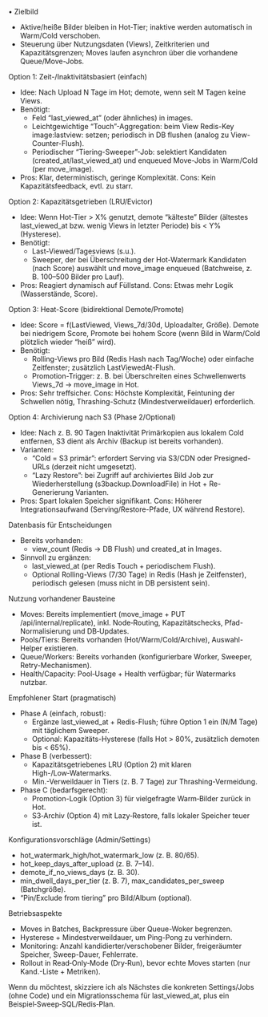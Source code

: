• Zielbild

- Aktive/heiße Bilder bleiben in Hot-Tier; inaktive werden automatisch in Warm/Cold verschoben.
- Steuerung über Nutzungsdaten (Views), Zeitkriterien und Kapazitätsgrenzen; Moves laufen asynchron über die vorhandene Queue/Move-Jobs.

Option 1: Zeit-/Inaktivitätsbasiert (einfach)

- Idee: Nach Upload N Tage im Hot; demote, wenn seit M Tagen keine Views.
- Benötigt:
    - Feld “last_viewed_at” (oder ähnliches) in images.
    - Leichtgewichtige “Touch”-Aggregation: beim View Redis-Key image:lastview:<id> setzen; periodisch in DB flushen (analog zu View-Counter-Flush).
    - Periodischer “Tiering-Sweeper”-Job: selektiert Kandidaten (created_at/last_viewed_at) und enqueued Move-Jobs in Warm/Cold (per move_image).
- Pros: Klar, deterministisch, geringe Komplexität. Cons: Kein Kapazitätsfeedback, evtl. zu starr.

Option 2: Kapazitätsgetrieben (LRU/Evictor)

- Idee: Wenn Hot-Tier > X% genutzt, demote “kälteste” Bilder (ältestes last_viewed_at bzw. wenig Views in letzter Periode) bis < Y% (Hysterese).
- Benötigt:
    - Last-Viewed/Tagesviews (s.u.).
    - Sweeper, der bei Überschreitung der Hot-Watermark Kandidaten (nach Score) auswählt und move_image enqueued (Batchweise, z. B. 100–500 Bilder pro Lauf).
- Pros: Reagiert dynamisch auf Füllstand. Cons: Etwas mehr Logik (Wasserstände, Score).

Option 3: Heat-Score (bidirektional Demote/Promote)

- Idee: Score = f(LastViewed, Views_7d/30d, Uploadalter, Größe). Demote bei niedrigem Score, Promote bei hohem Score (wenn Bild in Warm/Cold plötzlich wieder “heiß” wird).
- Benötigt:
    - Rolling-Views pro Bild (Redis Hash nach Tag/Woche) oder einfache Zeitfenster; zusätzlich LastViewedAt-Flush.
    - Promotion-Trigger: z. B. bei Überschreiten eines Schwellenwerts Views_7d → move_image in Hot.
- Pros: Sehr treffsicher. Cons: Höchste Komplexität, Feintuning der Schwellen nötig, Thrashing-Schutz (Mindestverweildauer) erforderlich.

Option 4: Archivierung nach S3 (Phase 2/Optional)

- Idee: Nach z. B. 90 Tagen Inaktivität Primärkopien aus lokalem Cold entfernen, S3 dient als Archiv (Backup ist bereits vorhanden).
- Varianten:
    - “Cold = S3 primär”: erfordert Serving via S3/CDN oder Presigned-URLs (derzeit nicht umgesetzt).
    - “Lazy Restore”: bei Zugriff auf archiviertes Bild Job zur Wiederherstellung (s3backup.DownloadFile) in Hot + Re-Generierung Varianten.
- Pros: Spart lokalen Speicher signifikant. Cons: Höherer Integrationsaufwand (Serving/Restore-Pfade, UX während Restore).

Datenbasis für Entscheidungen

- Bereits vorhanden:
    - view_count (Redis → DB Flush) und created_at in Images.
- Sinnvoll zu ergänzen:
    - last_viewed_at (per Redis Touch + periodischem Flush).
    - Optional Rolling-Views (7/30 Tage) in Redis (Hash je Zeitfenster), periodisch gelesen (muss nicht in DB persistent sein).

Nutzung vorhandener Bausteine

- Moves: Bereits implementiert (move_image + PUT /api/internal/replicate), inkl. Node‑Routing, Kapazitätschecks, Pfad-Normalisierung und DB‑Updates.
- Pools/Tiers: Bereits vorhanden (Hot/Warm/Cold/Archive), Auswahl-Helper existieren.
- Queue/Workers: Bereits vorhanden (konfigurierbare Worker, Sweeper, Retry-Mechanismen).
- Health/Capacity: Pool‑Usage + Health verfügbar; für Watermarks nutzbar.

Empfohlener Start (pragmatisch)

- Phase A (einfach, robust):
    - Ergänze last_viewed_at + Redis-Flush; führe Option 1 ein (N/M Tage) mit täglichem Sweeper.
    - Optional: Kapazitäts-Hysterese (falls Hot > 80%, zusätzlich demoten bis < 65%).
- Phase B (verbessert):
    - Kapazitätsgetriebenes LRU (Option 2) mit klaren High-/Low‑Watermarks.
    - Min.-Verweildauer in Tiers (z. B. 7 Tage) zur Thrashing-Vermeidung.
- Phase C (bedarfsgerecht):
    - Promotion-Logik (Option 3) für vielgefragte Warm‑Bilder zurück in Hot.
    - S3‑Archiv (Option 4) mit Lazy‑Restore, falls lokaler Speicher teuer ist.

Konfigurationsvorschläge (Admin/Settings)

- hot_watermark_high/hot_watermark_low (z. B. 80/65).
- hot_keep_days_after_upload (z. B. 7–14).
- demote_if_no_views_days (z. B. 30).
- min_dwell_days_per_tier (z. B. 7), max_candidates_per_sweep (Batchgröße).
- “Pin/Exclude from tiering” pro Bild/Album (optional).

Betriebsaspekte

- Moves in Batches, Backpressure über Queue-Woker begrenzen.
- Hysterese + Mindestverweildauer, um Ping-Pong zu verhindern.
- Monitoring: Anzahl kandidierter/verschobener Bilder, freigeräumter Speicher, Sweep-Dauer, Fehlerrate.
- Rollout in Read‑Only‑Mode (Dry‑Run), bevor echte Moves starten (nur Kand.-Liste + Metriken).

Wenn du möchtest, skizziere ich als Nächstes die konkreten Settings/Jobs (ohne Code) und ein Migrationsschema für last_viewed_at, plus ein Beispiel‑Sweep‑SQL/Redis‑Plan.
